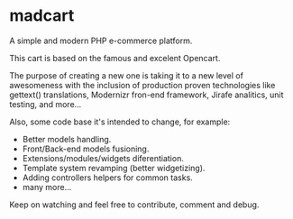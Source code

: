 madcart
=======

A simple and modern PHP e-commerce platform.

This cart is based on the famous and excelent Opencart.

The purpose of creating a new one is taking it to a new level of awesomeness with the inclusion of production proven technologies like gettext() translations, Modernizr fron-end framework, Jirafe analitics, unit testing, and more...

Also, some code base it's intended to change, for example:
* Better models handling.
* Front/Back-end models fusioning.
* Extensions/modules/widgets diferentiation.
* Template system revamping (better widgetizing).
* Adding controllers helpers for common tasks.
* many more...

Keep on watching and feel free to contribute, comment and debug.
